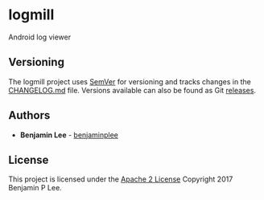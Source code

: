 # logmill
Android log viewer

## Versioning

The logmill  project uses [SemVer](http://semver.org/) for versioning and tracks changes in the [CHANGELOG.md](CHANGELOG.md) file. Versions available can also be found as Git [releases](releases).

## Authors

* **Benjamin Lee** - [benjaminplee](https://github.com/benjaminplee)

## License

This project is licensed under the [Apache 2 License](LICENSE) Copyright 2017 Benjamin P Lee.

